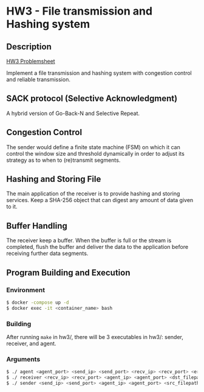 # HW3 - File transmission and Hashing system

## Description
[HW3 Problemsheet](HW3-ProblemSheet.pdf)

Implement a file transmission and hashing system with congestion control and reliable transmission.

## SACK protocol (Selective Acknowledgment)
A hybrid version of Go-Back-N and Selective Repeat.

## Congestion Control
The sender would define a finite state machine (FSM) on which it can control the window size and threshold dynamically in
order to adjust its strategy as to when to (re)transmit segments.

## Hashing and Storing File
The main application of the receiver is to provide hashing and storing services.
Keep a SHA-256 object that can digest any amount of data given to it.

## Buffer Handling
The receiver keep a buffer. When the buffer is full or the stream is completed, flush the buffer and deliver the data to the application before receiving further data segments.

## Program Building and Execution
### Environment
```bash
$ docker -compose up -d
$ docker exec -it <container_name> bash
```
### Building
After running ```make``` in hw3/, there
will be 3 executables in hw3/: sender, receiver, and agent.

### Arguments
```bash
$ ./ agent <agent_port> <send_ip> <send_port> <recv_ip> <recv_port> <error_rate>
$ ./ receiver <recv_ip> <recv_port> <agent_ip> <agent_port> <dst_filepath>
$ ./ sender <send_ip> <send_port> <agent_ip> <agent_port> <src_filepath>
```